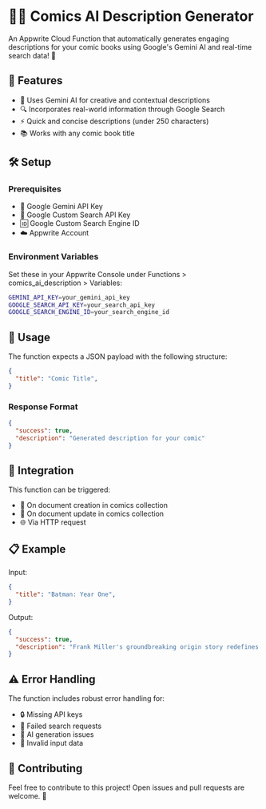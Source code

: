# 🦸‍♂️ Comics AI Description Generator

An Appwrite Cloud Function that automatically generates engaging descriptions for your comic books using Google's Gemini AI and real-time search data! 🚀

## 🎯 Features

- 🤖 Uses Gemini AI for creative and contextual descriptions
- 🔍 Incorporates real-world information through Google Search
- ⚡ Quick and concise descriptions (under 250 characters)
- 📚 Works with any comic book title

## 🛠️ Setup

### Prerequisites

- 🔑 Google Gemini API Key
- 🔎 Google Custom Search API Key
- 🆔 Google Custom Search Engine ID
- ☁️ Appwrite Account

### Environment Variables

Set these in your Appwrite Console under Functions > comics_ai_description > Variables:

```bash
GEMINI_API_KEY=your_gemini_api_key
GOOGLE_SEARCH_API_KEY=your_search_api_key
GOOGLE_SEARCH_ENGINE_ID=your_search_engine_id
```

## 🚀 Usage

The function expects a JSON payload with the following structure:

```json
{
  "title": "Comic Title",
}
```

### Response Format

```json
{
  "success": true,
  "description": "Generated description for your comic"
}
```

## 🔄 Integration

This function can be triggered:

- 📝 On document creation in comics collection
- 🔄 On document update in comics collection
- 🌐 Via HTTP request

## 📋 Example

Input:

```json
{
  "title": "Batman: Year One",
}
```

Output:

```json
{
  "success": true,
  "description": "Frank Miller's groundbreaking origin story redefines Batman's first year as Gotham's guardian. A gritty, noir masterpiece that shaped the Dark Knight's legend."
}
```

## ⚠️ Error Handling

The function includes robust error handling for:

- 🔒 Missing API keys
- 📡 Failed search requests
- 🤖 AI generation issues
- 📄 Invalid input data

## 🤝 Contributing

Feel free to contribute to this project! Open issues and pull requests are welcome. 🎉
